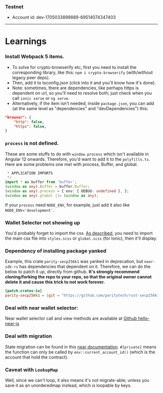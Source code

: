 
### Testnet
- Account id: dev-1705033899889-69514074347403

---
# Learnings

### Install Webpack 5 items. 
- To solve for crypto-browserify etc, first you need to install the corresponding library, like this: `npm i crypto-browserify` (with/without legacy peer deps).
- Then, add it to tsconfig.json (click into it and you'll know how it's done). 
- Note: sometimes, there are dependencies, like perhaps https is dependent on url, so you'll need to resolve both; just check when you call `ionic serve` or `ng serve`. 
- Alternatively, if the item isn't needed, inside `package.json`, you can add (at the same level as "dependencies" and "devDependencies") this: 
```json
"browser": {
    "http": false,
    "https": false,
}
```

### `process` is not defined. 
These are some stuffs to do with `window.process` which isn't available in Angular 12 onwards. Therefore, you'd want to add it to the `polyfills.ts`. Here are some problems one met with process, Buffer, and global. 
```ts
 * APPLICATION IMPORTS
 */
import * as buffer from 'buffer';
(window as any).Buffer = buffer.Buffer;
(window as any).process = { env: { DEBUG: undefined }, };
(window as any).global ||= (window as any);
```

If your `process` need `NODE_ENV`, for example, just add it also like `NODE_ENV='development'`. 

### Wallet Selector not showing up
You'd probably forget to import the css. [As described](https://github.com/near/wallet-selector/tree/main/packages/modal-ui), you need to import the main css file into `styles.scss` or `global.scss` (for Ionic), then it'll display. 

### Dependency of installing package yanked
Example, this crate `parity-secp256k1` was yanked in deprecation, but `near-sdk-rs` has dependencies that dependent on it. Therefore, we can do the below to patch it up, directly from github. **It's strongly recommend cloning/forking the repo to your repo, so that the original owner cannot delete it and cause this trick to not work forever.**
```toml
[patch.crates-io]
parity-secp256k1 = {git = "https://github.com/paritytech/rust-secp256k1"}
```

### Deal with near wallet selector: 
Near wallet selector call and view methods are available at [Github hello-near-js](https://github.com/near-examples/hello-near-js/blob/master/frontend/near-wallet.js)

### Deal with migration
State migration can be found in this [near documentation](https://docs.near.org/tutorials/examples/update-contract-migrate-state). `#[private]` means the function can only be called by `env::current_account_id()` (which is the account that hold the contract). 

### Caveat with `LookupMap`
Well, since we can't loop, it also means it's not migrate-able; unless you save it as an unorderedmap instead, which is loopable by keys. 